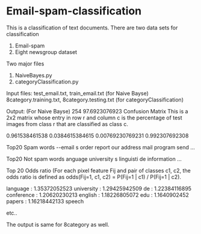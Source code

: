 # Email-spam-classification
This is a  classification of text documents.
There are two data sets for classification
1) Email-spam
2) Eight newsgroup dataset

Two major files
1) NaiveBayes.py
2) categoryClassification.py

Input files: test_email.txt, train_email.txt (for Naive Bayse)
             8category.training.txt, 8category.testing.txt (for categoryClassification)

Output: (For Naive Bayse)
254
97.6923076923
Confusion Matrix
This is a 2x2 matrix whose entry in row r and column c is the percentage of test images from class r that are classified as class c.

0.961538461538 0.0384615384615
0.00769230769231 0.992307692308

Top20 Spam words --email 
s 
order 
report 
our 
address 
mail 
program 
send 
...

Top20 Not spam words
anguage 
university 
s
linguisti
de
information
...

Top 20 Odds ratio (For each pixel feature Fij and pair of classes c1, c2, the odds ratio is defined as
odds(Fij=1, c1, c2) = P(Fij=1 | c1) / P(Fij=1 | c2).

language : 1.35372052523
university : 1.29425942509
de : 1.22384116895
conference : 1.20620230213
english : 1.18226805072
edu : 1.1640902452
papers : 1.16218442133
speech 

etc..

The output is same for 8category as well.

